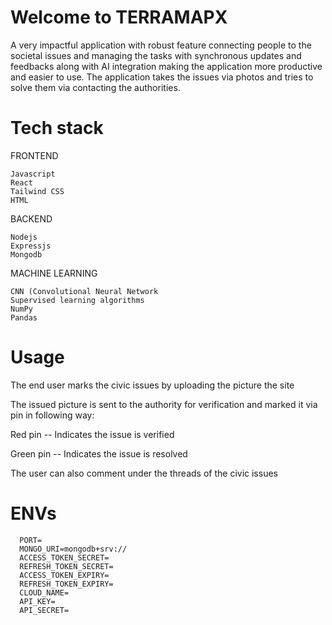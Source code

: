 # Welcome to TERRAMAPX
   A very impactful application with robust feature connecting people to the societal issues and managing the tasks with  synchronous updates and feedbacks along with AI integration making the application more productive and easier to use.
   The application takes the issues via photos and tries to solve them via contacting the authorities.

# Tech stack

   FRONTEND
   
    Javascript
    React
    Tailwind CSS
    HTML
    
   BACKEND
   
    Nodejs
    Expressjs
    Mongodb

   MACHINE LEARNING 

    CNN (Convolutional Neural Network
    Supervised learning algorithms
    NumPy
    Pandas

# Usage
   The end user marks the civic issues by uploading the picture the site 
   
   The issued picture is sent to the authority for verification and marked it via pin in following way:
     
   Red pin -- Indicates the issue is verified
     
   Green pin -- Indicates the issue is resolved
     
   The user can also comment under the threads of the civic issues

# ENVs

      PORT=
      MONGO_URI=mongodb+srv://
      ACCESS_TOKEN_SECRET=
      REFRESH_TOKEN_SECRET=
      ACCESS_TOKEN_EXPIRY=
      REFRESH_TOKEN_EXPIRY=
      CLOUD_NAME=
      API_KEY=
      API_SECRET=
         
    
